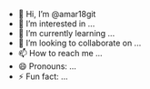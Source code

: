 - 👋 Hi, I’m @amar18git
- 👀 I’m interested in ...
- 🌱 I’m currently learning ...
- 💞️ I’m looking to collaborate on ...
- 📫 How to reach me ...
- 😄 Pronouns: ...
- ⚡ Fun fact: ...

<!---
amar18git/amar18git is a ✨ special ✨ repository because its `README.md` (this file) appears on your GitHub profile.
You can click the Preview link to take a look at your changes.
--->
